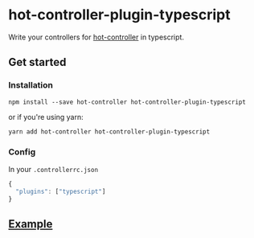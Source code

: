 # hot-controller-plugin-typescript

Write your controllers for [hot-controller](https://github.com/hot-controller/hot-controller) in typescript.

## Get started

### Installation

`npm install --save hot-controller hot-controller-plugin-typescript` 

or if you're using yarn:

 `yarn add hot-controller hot-controller-plugin-typescript`

### Config

In your `.controllerrc.json`

```javascript
{
  "plugins": ["typescript"]
}
```

## [Example](https://github.com/hot-controller/hot-controller-plugin-typescript/tree/master/example)
